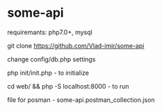 # some-api
requiremants: php7.0+, mysql

git clone https://github.com/Vlad-imir/some-api

change config/db.php settings

php init/init.php - to initialize<br>

cd web/ && php -S localhost:8000 - to run<br>

file for posman - some-api.postman_collection.json



